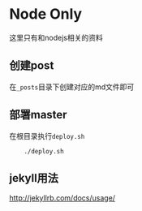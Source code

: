 # Node Only 

这里只有和nodejs相关的资料

## 创建post

在`_posts`目录下创建对应的md文件即可

##  部署master

在根目录执行`deploy.sh`

```
	./deploy.sh
```

## jekyll用法

http://jekyllrb.com/docs/usage/
